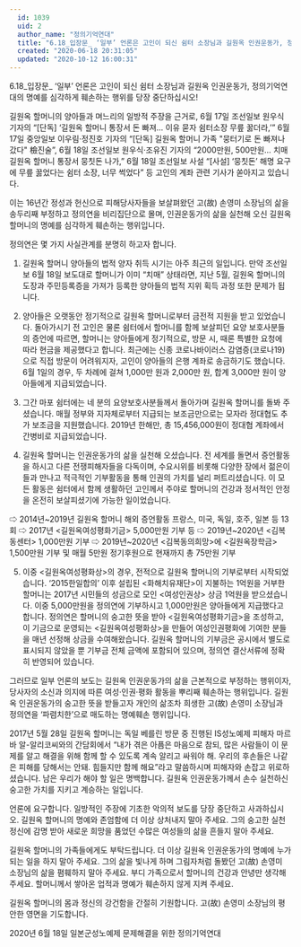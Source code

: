 ```yaml
---
  id: 1039
  uid: 2
  author_name: "정의기억연대"
  title: "6.18_입장문_ ‘일부’ 언론은 고인이 되신 쉼터 소장님과 길원옥 인권운동가, 정의기억연대의 명예를 심각하게 훼손하는 행위를 당장 중단하십시오!"
  created: "2020-06-18 20:31:05"
  updated: "2020-10-12 16:00:31"
---
```

6.18_입장문_ ‘일부’ 언론은 고인이 되신 쉼터 소장님과 길원옥 인권운동가, 정의기억연대의 명예를 심각하게 훼손하는 행위를 당장 중단하십시오!

길원옥 할머니의 양아들과 며느리의 일방적 주장을 근거로, 6월 17일 조선일보 원우식 기자의 “\[단독\] ‘길원옥 할머니 통장서 돈 빠져… 이유 묻자 쉼터소장 무릎 꿇더라,’” 6월 17일 중앙일보 이우림·정진호 기자의 “\[단독\] 길원옥 할머니 가족 "뭉터기로 돈 빠져나갔다" 檢진술”, 6월 18일 조선일보 원우식·조유진 기자의 “2000만원, 500만원… 치매 길원옥 할머니 통장서 뭉칫돈 나가,” 6월 18일 조선일보 사설 “\[사설\] ‘뭉칫돈’ 해명 요구에 무릎 꿇었다는 쉼터 소장, 너무 썩었다” 등 고인의 계좌 관련 기사가 쏟아지고 있습니다. 

이는 16년간 정성과 헌신으로 피해당사자들을 보살펴왔던 고(故) 손영미 소장님의 삶을 송두리째 부정하고 정의연을 비리집단으로 몰며, 인권운동가의 삶을 실천해 오신 길원옥 할머니의 명예를 심각하게 훼손하는 행위입니다. 

정의연은 몇 가지 사실관계를 분명히 하고자 합니다.

1. 길원옥 할머니 양아들의 법적 양자 취득 시기는 아주 최근의 일입니다. 만약 조선일보 6월 18일 보도대로 할머니가 이미 “치매” 상태라면, 지난 5월, 길원옥 할머니의 도장과 주민등록증을 가져가 등록한 양아들의 법적 지위 획득 과정 또한 문제가 됩니다. 

2. 양아들은 오랫동안 정기적으로 길원옥 할머니로부터 금전적 지원을 받고 있었습니다. 돌아가시기 전 고인은 물론 쉼터에서 할머니를 함께 보살피던 요양 보호사분들의 증언에 따르면, 할머니는 양아들에게 정기적으로, 방문 시, 때론 특별한 요청에 따라 현금을 제공했다고 합니다. 최근에는 신종 코로나바이러스 감염증(코로나19)으로 직접 방문이 어려워지자, 고인이 양아들의 은행 계좌로 송금하기도 했습니다. 6월 1일의 경우, 두 차례에 걸쳐 1,000만 원과 2,000만 원, 합계 3,000만 원이 양아들에게 지급되었습니다.

3. 그간 마포 쉼터에는 네 분의 요양보호사분들께서 돌아가며 길원옥 할머니를 돌봐 주셨습니다. 매월 정부와 지자체로부터 지급되는 보조금만으로는 모자라 정대협도 추가 보조금을 지원했습니다. 2019년 한해만, 총 15,456,000원이 정대협 계좌에서 간병비로 지급되었습니다. 

4. 길원옥 할머니는 인권운동가의 삶을 실천해 오셨습니다. 전 세계를 돌면서 증언활동을 하시고 다른 전쟁피해자들을 다독이며, 수요시위를 비롯해 다양한 장에서 젊은이들과 만나고 적극적인 기부활동을 통해 인권의 가치를 널리 퍼트리셨습니다. 이 모든 활동은 쉼터에서 함께 생활하던 고인께서 주야로 할머니의 건강과 정서적인 안정을 온전히 보살피셨기에 가능한 일이었습니다. 

⇨ 2014년~2019년 길원옥 할머니 해외 증언활동 프랑스, 미국, 독일, 호주, 일본 등 13회
⇨ 2017년 <길원옥여성평화기금> 5,000만원 기부 등
⇨ 2019년~2020년 <김복동센터> 1,000만원 기부
⇨ 2019년~2020년 <김복동의희망>에 <길원옥장학금> 1,500만원 기부 및 매월 5만원 정기후원으로 현재까지 총 75만원 기부

5. 이중 <길원옥여성평화상>의 경우, 전적으로 길원옥 할머니의 기부로부터 시작되었습니다. ‘2015한일합의’ 이후 설립된 <화해치유재단>이 지불하는 1억원을 거부한 할머니는 2017년 시민들의 성금으로 모인 <여성인권상> 상금 1억원을 받으셨습니다. 이중 5,000만원을 정의연에 기부하시고 1,000만원은 양아들에게 지급했다고 합니다. 정의연은 할머니의 숭고한 뜻을 받아 <길원옥여성평화기금>을 조성하고, 이 기금으로 운영되는 <길원옥여성평화상>을 만들어 여성인권평화에 기여한 분들을 매년 선정해 상금을 수여해왔습니다. 길원옥 할머니의 기부금은 공시에서 별도로 표시되지 않았을 뿐 기부금 전체 금액에 포함되어 있으며, 정의연 결산서류에 정확히 반영되어 있습니다. 

그러므로 일부 언론의 보도는 길원옥 인권운동가의 삶을 근본적으로 부정하는 행위이자, 당사자의 소신과 의지에 따른 여성·인권·평화 활동을 뿌리째 훼손하는 행위입니다. 길원옥 인권운동가의 숭고한 뜻을 받들고자 개인의 삶조차 희생한 고(故) 손영미 소장님과 정의연을 ‘파렴치한’으로 매도하는 명예훼손 행위입니다. 

2017년 5월 28일 길원옥 할머니는 독일 베를린 방문 중 진행된 IS성노예제 피해자 마르바 알-알리코씨와의 간담회에서 “내가 겪은 아픔은 마음으로 참되, 많은 사람들이 이 문제를 알고 해결을 위해 함께 할 수 있도록 계속 알리고 싸워야 해. 우리의 후손들은 나같은 피해를 당해서는 안돼. 힘들지만 함께 해요”라고 말씀하시며 피해자와 손잡고 위로하셨습니다. 남은 우리가 해야 할 일은 명백합니다. 길원옥 인권운동가께서 손수 실천하신 숭고한 가치를 지키고 계승하는 일입니다.

언론에 요구합니다. 
일방적인 주장에 기초한 악의적 보도를 당장 중단하고 사과하십시오. 길원옥 할머니의 명예와 존엄함에 더 이상 상처내지 말아 주세요. 그의 숭고한 실천정신에 감명 받아 새로운 희망을 품었던 수많은 여성들의 삶을 흔들지 말아 주세요. 

길원옥 할머니의 가족들에게도 부탁드립니다. 
더 이상 길원옥 인권운동가의 명예에 누가 되는 일을 하지 말아 주세요. 그의 삶을 빛나게 하며 그림자처럼 돌봤던 고(故) 손영미 소장님의 삶을 폄훼하지 말아 주세요. 부디 가족으로서 할머니의 건강과 안녕만 생각해 주세요. 할머니께서 쌓아온 업적과 명예가 훼손하지 않게 지켜 주세요. 

길원옥 할머니의 몸과 정신의 강건함을 간절히 기원합니다. 고(故) 손영미 소장님의 평안한 영면을 기도합니다.


2020년 6월 18일
일본군성노예제 문제해결을 위한 정의기억연대